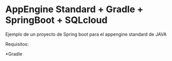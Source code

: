 # AppEngine Standard + Gradle + SpringBoot + SQLcloud

Ejemplo de un proyecto de Spring boot para el appengine standard de JAVA 

Requisitos:

*Gradle
